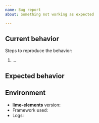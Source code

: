 ```yaml
---
name: Bug report
about: Something not working as expected

---
```


## Current behavior

<!-- Describe how the issue manifests. Please add screenshots when possible. -->

Steps to reproduce the behavior:
1. …

## Expected behavior

<!-- Describe what the desired behavior would be. -->

## Environment

- **lime-elements** version: <!-- Version set in package.json -->
- Framework used: <!-- The framework or similar used to consume lime-elements (Angular, StencilJS, Polymer) -->
- Logs: <!-- any relevant logs or error messages -->
